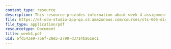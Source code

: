 ```yaml
---
content_type: resource
description: This resource provides information about week 4 assignments.
file: https://ol-ocw-studio-app-qa.s3.amazonaws.com/courses/sts-005-disease-and-society-in-america-fall-2005/6fd543e9756f28e52790d3714ba61ec1_week4.pdf
file_type: application/pdf
resourcetype: Document
title: week4.pdf
uid: 6fd543e9-756f-28e5-2790-d3714ba61ec1
---
```

